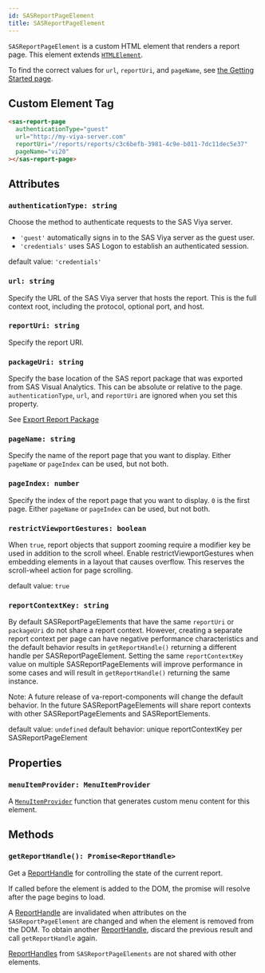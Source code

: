```yaml
---
id: SASReportPageElement
title: SASReportPageElement
---
```


`SASReportPageElement` is a custom HTML element that renders a report page. This element extends <a target="_blank" href="https://developer.mozilla.org/en-US/docs/Web/API/HTMLElement">`HTMLElement`</a>.

To find the correct values for `url`, `reportUri`, and `pageName`, see [the Getting Started page](getting-started.md#create-a-custom-html-tag).

## Custom Element Tag

```html
<sas-report-page
  authenticationType="guest"
  url="http://my-viya-server.com"
  reportUri="/reports/reports/c3c6befb-3981-4c9e-b011-7dc11dec5e37"
  pageName="vi20"
></sas-report-page>
```

## Attributes

### `authenticationType: string`

Choose the method to authenticate requests to the SAS Viya server.

- `'guest'` automatically signs in to the SAS Viya server as the guest user.
- `'credentials'` uses SAS Logon to establish an authenticated session.

default value: `'credentials'`

### `url: string`

Specify the URL of the SAS Viya server that hosts the report. This is the full context root, including the protocol,
optional port, and host.

### `reportUri: string`

Specify the report URI.

### `packageUri: string`

Specify the base location of the SAS report package that was exported from SAS Visual Analytics.  This can be absolute or relative to the page. `authenticationType`, `url`, and `reportUri` are ignored when you set this property.

See [Export Report Package](guides/export-report-package.md)

### `pageName: string`

Specify the name of the report page that you want to display. Either `pageName` or `pageIndex` can be used, but not both.

### `pageIndex: number`

Specify the index of the report page that you want to display. `0` is the first page. Either `pageName` or `pageIndex` can be used, but not both.

### `restrictViewportGestures: boolean`

When `true`, report objects that support zooming require a modifier key be used in addition to the scroll wheel. Enable restrictViewportGestures when embedding elements in a layout that causes overflow. This reserves the scroll-wheel action for page scrolling.

default value: `true`

### `reportContextKey: string`

By default SASReportPageElements that have the same `reportUri` or `packageUri` do not share a report context. However, creating a separate report context per page can have negative performance characteristics and the default behavior results in `getReportHandle()` returning a different handle per SASReportPageElement. Setting the same `reportContextKey` value on multiple SASReportPageElements will improve performance in some cases and will result in `getReportHandle()` returning the same instance.

Note: A future release of va-report-components will change the default behavior. In the future SASReportPageElements will share report contexts with other SASReportPageElements and SASReportElements.

default value: `undefined`
default behavior: unique reportContextKey per SASReportPageElement

## Properties

### `menuItemProvider: MenuItemProvider`

A [`MenuItemProvider`](MenuItemProvider.md) function that generates custom menu content for this element.

## Methods

### `getReportHandle(): Promise<ReportHandle>`

Get a [ReportHandle](ReportHandle.md) for controlling the state of the
current report.

If called before the element is added to the DOM, the promise will resolve
after the page begins to load.

A [ReportHandle](ReportHandle.md) are invalidated when attributes on the
`SASReportPageElement` are changed and when the element is removed from the
DOM. To obtain another [ReportHandle](ReportHandle.md), discard the previous
result and call `getReportHandle` again.

[ReportHandles](ReportHandle.md) from `SASReportPageElements` are not shared
with other elements.
